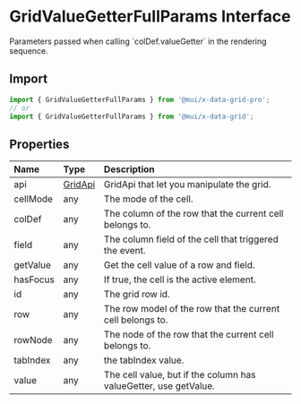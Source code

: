 # GridValueGetterFullParams Interface

<p class="description">Parameters passed when calling `colDef.valueGetter` in the rendering sequence.</p>

## Import

```js
import { GridValueGetterFullParams } from '@mui/x-data-grid-pro';
// or
import { GridValueGetterFullParams } from '@mui/x-data-grid';
```

## Properties

| Name                                    | Type                                                               | Description                                                      |
| :-------------------------------------- | :----------------------------------------------------------------- | :--------------------------------------------------------------- |
| <span class="prop-name">api</span>      | <span class="prop-type">[GridApi](/api/data-grid/grid-api/)</span> | GridApi that let you manipulate the grid.                        |
| <span class="prop-name">cellMode</span> | <span class="prop-type">any</span>                                 | The mode of the cell.                                            |
| <span class="prop-name">colDef</span>   | <span class="prop-type">any</span>                                 | The column of the row that the current cell belongs to.          |
| <span class="prop-name">field</span>    | <span class="prop-type">any</span>                                 | The column field of the cell that triggered the event.           |
| <span class="prop-name">getValue</span> | <span class="prop-type">any</span>                                 | Get the cell value of a row and field.                           |
| <span class="prop-name">hasFocus</span> | <span class="prop-type">any</span>                                 | If true, the cell is the active element.                         |
| <span class="prop-name">id</span>       | <span class="prop-type">any</span>                                 | The grid row id.                                                 |
| <span class="prop-name">row</span>      | <span class="prop-type">any</span>                                 | The row model of the row that the current cell belongs to.       |
| <span class="prop-name">rowNode</span>  | <span class="prop-type">any</span>                                 | The node of the row that the current cell belongs to.            |
| <span class="prop-name">tabIndex</span> | <span class="prop-type">any</span>                                 | the tabIndex value.                                              |
| <span class="prop-name">value</span>    | <span class="prop-type">any</span>                                 | The cell value, but if the column has valueGetter, use getValue. |

